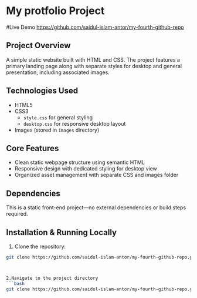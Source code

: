 # My protfolio Project

#Live Demo
https://github.com/saidul-islam-antor/my-fourth-github-repo

## Project Overview
A simple static website built with HTML and CSS. The project features a primary landing page along with separate styles for desktop and general presentation, including associated images.

## Technologies Used
- HTML5  
- CSS3  
  - `style.css` for general styling  
  - `desktop.css` for responsive desktop layout  
- Images (stored in `images` directory)

## Core Features
- Clean static webpage structure using semantic HTML
- Responsive design with dedicated styling for desktop view
- Organized asset management with separate CSS and images folder

## Dependencies
This is a static front-end project—no external dependencies or build steps required.

## Installation & Running Locally
1. Clone the repository:
```bash
git clone https://github.com/saidul-islam-antor/my-fourth-github-repo.git



2.Navigate to the project directory
```bash
git clone https://github.com/saidul-islam-antor/my-fourth-github-repo.git
